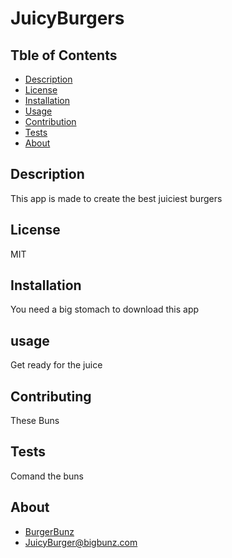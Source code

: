 # JuicyBurgers

  ## Tble of Contents
  - [Description](#Description)
  - [License](#License)
  - [Installation](#Installation)
  - [Usage](#Usage)
  - [Contribution](#Contribution)
  - [Tests](#Tests)
  - [About](#About)

  

  ## Description
  This app is made to create the best juiciest burgers

  ## License
  MIT

  ## Installation
  You need a big stomach to download this app

  ## usage
  Get ready for the juice

  ## Contributing
  These Buns

  ## Tests 
  Comand the buns

  ## About
  - [BurgerBunz](https://github.com/BurgerBunz)
  - JuicyBurger@bigbunz.com


